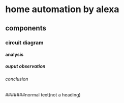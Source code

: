 # home automation by alexa
## components
### circuit diagram
#### analysis
##### ouput observation
###### conclusion
#######normal text(not a heading)

